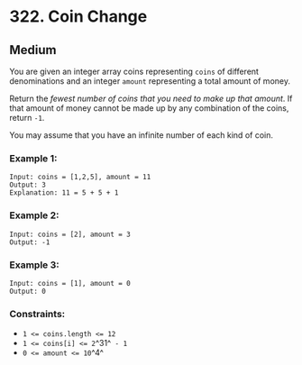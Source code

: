 # 322. Coin Change


## Medium

You are given an integer array coins representing `coins` of different denominations and an integer `amount` representing a total amount of money.

Return the *fewest number of coins that you need to make up that amount*. If that amount of money cannot be made up by any combination of the coins, return `-1`.

You may assume that you have an infinite number of each kind of coin.

### Example 1:
```console
Input: coins = [1,2,5], amount = 11
Output: 3
Explanation: 11 = 5 + 5 + 1
```

### Example 2:
```console
Input: coins = [2], amount = 3
Output: -1
```

### Example 3:
```console
Input: coins = [1], amount = 0
Output: 0
```

### Constraints:

- `1 <= coins.length <= 12`
- `1 <= coins[i] <= 2`^31^` - 1`
- `0 <= amount <= 10`^4^